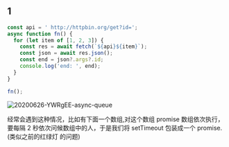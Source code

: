 ## 1

```js
const api = ' http://httpbin.org/get?id=';
async function fn() {
  for (let item of [1, 2, 3]) {
    const res = await fetch(`${api}${item}`);
    const json = await res.json();
    const end = json?.args?.id;
    console.log('end: ', end);
  }
}

fn();
```

<img src='https://loremxuetengfei.oss-cn-beijing.aliyuncs.com/20200626-YWRgEE-async-queue.jpg' alt='20200626-YWRgEE-async-queue'/>
<!-- <img src='https://loremxuetengfei.oss-cn-beijing.aliyuncs.com/promise-order-fetch-1564267930.jpg'/> -->

经常会遇到这种情况，比如有下面一个数组,对这个数组 promise 数组依次执行，要每隔 2
秒依次问候数组中的人，于是我们将 setTimeout 包装成一个 promise.(类似之前的红绿灯
的问题)
